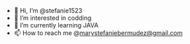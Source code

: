 - 👋 Hi, I’m @stefanie1523
- 👀 I’m interested in codding
- 🌱 I’m currently learning JAVA
- 📫 How to reach me @marystefaniebermudez@gmail.com

<!---
stefanie1523/stefanie1523 is a ✨ special ✨ repository because its `README.md` (this file) appears on your GitHub profile.
You can click the Preview link to take a look at your changes.
--->
